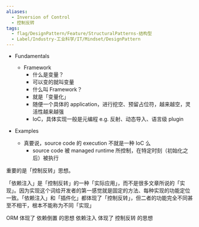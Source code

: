 ```yaml
---
aliases:
  - Inversion of Control
  - 控制反转
tags:
  - flag/DesignPattern/Feature/StructuralPatterns-结构型
  - Label/Industry-工业科学/IT/Mindset/DesignPattern
---
```


- Fundamentals
    - Framework
        - 什么是变量？
        - 可以变的就叫变量
        - 什么叫 Framework？
        - 就是「变量化」
        - 随便一个具体的 application，进行挖空、预留占位符，越来越空，灵活性越来越强
        - IoC，具体实现一般是元编程 e.g. 反射、动态导入、语言级 plugin

- Examples
    - 真要说，source code 的 execution 不就是一种 IoC 么
        - source code 被 managed runtime 所控制，在特定时刻（初始化之后）被执行

重要的是「控制反转」思想。

「依赖注入」是「控制反转」的一种「实际应用」，而不是很多文章所说的「实现」。因为实现这个词给开发者的第一感觉就是固定的方法、每种实现的功能定位一致。「依赖注入」和「插件化」都体现了「控制反转」，但二者的功能完全不同甚至不相干，根本不能称为不同「实现」

ORM 体现了 依赖倒置 的思想
依赖注入 体现了 控制反转 的思想
